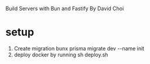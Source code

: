 Build Servers with Bun and Fastify
By David Choi

# setup

1. Create migration
   bunx prisma migrate dev --name init
2. deploy docker by running
   sh deploy.sh

